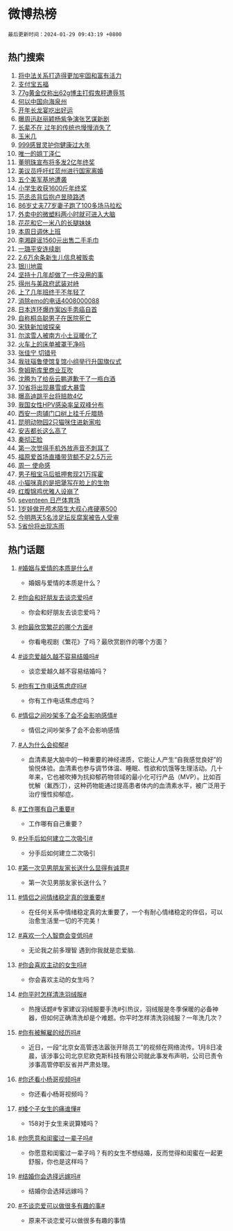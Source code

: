 # 微博热榜

`最后更新时间：2024-01-29 09:43:19 +0800`

## 热门搜索

1. [将中法关系打造得更加牢固和富有活力](https://m.weibo.cn/search?containerid=100103type%3D1%26t%3D10%26q%3D%23%E5%B0%86%E4%B8%AD%E6%B3%95%E5%85%B3%E7%B3%BB%E6%89%93%E9%80%A0%E5%BE%97%E6%9B%B4%E5%8A%A0%E7%89%A2%E5%9B%BA%E5%92%8C%E5%AF%8C%E6%9C%89%E6%B4%BB%E5%8A%9B%23&stream_entry_id=51&isnewpage=1&extparam=seat%3D1%26q%3D%2523%25E5%25B0%2586%25E4%25B8%25AD%25E6%25B3%2595%25E5%2585%25B3%25E7%25B3%25BB%25E6%2589%2593%25E9%2580%25A0%25E5%25BE%2597%25E6%259B%25B4%25E5%258A%25A0%25E7%2589%25A2%25E5%259B%25BA%25E5%2592%258C%25E5%25AF%258C%25E6%259C%2589%25E6%25B4%25BB%25E5%258A%259B%2523%26dgr%3D0%26pos%3D0%26cate%3D10103%26filter_type%3Drealtimehot%26c_type%3D51%26stream_entry_id%3D51%26display_time%3D1706492597%26pre_seqid%3D1706492597524013197187)
1. [支付宝五福](https://m.weibo.cn/search?containerid=100103type%3D1%26t%3D10%26q%3D%E6%94%AF%E4%BB%98%E5%AE%9D%E4%BA%94%E7%A6%8F&stream_entry_id=31&isnewpage=1&extparam=seat%3D1%26cate%3D5001%26pos%3D0%26lcate%3D5001%26filter_type%3Drealtimehot%26q%3D%25E6%2594%25AF%25E4%25BB%2598%25E5%25AE%259D%25E4%25BA%2594%25E7%25A6%258F%26band_rank%3D1%26realpos%3D1%26dgr%3D0%26stream_entry_id%3D31%26c_type%3D31%26flag%3D16%26display_time%3D1706492597%26pre_seqid%3D1706492597524013197187)
1. [77g黄金仅称出62g博主打假鬼秤遭辱骂](https://m.weibo.cn/search?containerid=100103type%3D1%26t%3D10%26q%3D%2377g%E9%BB%84%E9%87%91%E4%BB%85%E7%A7%B0%E5%87%BA62g%E5%8D%9A%E4%B8%BB%E6%89%93%E5%81%87%E9%AC%BC%E7%A7%A4%E9%81%AD%E8%BE%B1%E9%AA%82%23&stream_entry_id=31&isnewpage=1&extparam=seat%3D1%26cate%3D5001%26pos%3D1%26lcate%3D5001%26filter_type%3Drealtimehot%26q%3D%252377g%25E9%25BB%2584%25E9%2587%2591%25E4%25BB%2585%25E7%25A7%25B0%25E5%2587%25BA62g%25E5%258D%259A%25E4%25B8%25BB%25E6%2589%2593%25E5%2581%2587%25E9%25AC%25BC%25E7%25A7%25A4%25E9%2581%25AD%25E8%25BE%25B1%25E9%25AA%2582%2523%26band_rank%3D2%26realpos%3D2%26dgr%3D0%26stream_entry_id%3D31%26c_type%3D31%26flag%3D2%26display_time%3D1706492597%26pre_seqid%3D1706492597524013197187)
1. [何以中国向海泉州](https://m.weibo.cn/search?containerid=100103type%3D1%26t%3D10%26q%3D%23%E4%BD%95%E4%BB%A5%E4%B8%AD%E5%9B%BD%E5%90%91%E6%B5%B7%E6%B3%89%E5%B7%9E%23&stream_entry_id=31&isnewpage=1&extparam=seat%3D1%26cate%3D5001%26pos%3D2%26lcate%3D5001%26filter_type%3Drealtimehot%26q%3D%2523%25E4%25BD%2595%25E4%25BB%25A5%25E4%25B8%25AD%25E5%259B%25BD%25E5%2590%2591%25E6%25B5%25B7%25E6%25B3%2589%25E5%25B7%259E%2523%26band_rank%3D3%26realpos%3D3%26dgr%3D0%26stream_entry_id%3D31%26c_type%3D31%26flag%3D0%26display_time%3D1706492597%26pre_seqid%3D1706492597524013197187)
1. [开年长龙宴吃出好运](https://m.weibo.cn/search?containerid=100103type%3D1%26t%3D10%26q%3D%23%E5%BC%80%E5%B9%B4%E9%95%BF%E9%BE%99%E5%AE%B4%E5%90%83%E5%87%BA%E5%A5%BD%E8%BF%90%23&stream_entry_id=31&isnewpage=1&extparam=seat%3D1%26topic_ad%3D1%26cate%3D5001%26pos%3D3%26lcate%3D5001%26filter_type%3Drealtimehot%26band_rank%3D4%26q%3D%2523%25E5%25BC%2580%25E5%25B9%25B4%25E9%2595%25BF%25E9%25BE%2599%25E5%25AE%25B4%25E5%2590%2583%25E5%2587%25BA%25E5%25A5%25BD%25E8%25BF%2590%2523%26dgr%3D0%26is_ad_pos%3D1%26adid%3D221735%26c_type%3D31%26stream_entry_id%3D31%26display_time%3D1706492597%26pre_seqid%3D1706492597524013197187)
1. [曝周迅赵丽颖杨紫争演张艺谋新剧](https://m.weibo.cn/search?containerid=100103type%3D1%26t%3D10%26q%3D%23%E6%9B%9D%E5%91%A8%E8%BF%85%E8%B5%B5%E4%B8%BD%E9%A2%96%E6%9D%A8%E7%B4%AB%E4%BA%89%E6%BC%94%E5%BC%A0%E8%89%BA%E8%B0%8B%E6%96%B0%E5%89%A7%23&stream_entry_id=31&isnewpage=1&extparam=seat%3D1%26cate%3D5001%26pos%3D4%26lcate%3D5001%26filter_type%3Drealtimehot%26q%3D%2523%25E6%259B%259D%25E5%2591%25A8%25E8%25BF%2585%25E8%25B5%25B5%25E4%25B8%25BD%25E9%25A2%2596%25E6%259D%25A8%25E7%25B4%25AB%25E4%25BA%2589%25E6%25BC%2594%25E5%25BC%25A0%25E8%2589%25BA%25E8%25B0%258B%25E6%2596%25B0%25E5%2589%25A7%2523%26band_rank%3D4%26realpos%3D4%26dgr%3D0%26stream_entry_id%3D31%26c_type%3D31%26flag%3D1%26display_time%3D1706492597%26pre_seqid%3D1706492597524013197187)
1. [长辈不在 过年的传统也慢慢消失了](https://m.weibo.cn/search?containerid=100103type%3D1%26t%3D10%26q%3D%E9%95%BF%E8%BE%88%E4%B8%8D%E5%9C%A8+%E8%BF%87%E5%B9%B4%E7%9A%84%E4%BC%A0%E7%BB%9F%E4%B9%9F%E6%85%A2%E6%85%A2%E6%B6%88%E5%A4%B1%E4%BA%86&stream_entry_id=31&isnewpage=1&extparam=seat%3D1%26cate%3D5001%26pos%3D5%26lcate%3D5001%26filter_type%3Drealtimehot%26q%3D%25E9%2595%25BF%25E8%25BE%2588%25E4%25B8%258D%25E5%259C%25A8%2520%25E8%25BF%2587%25E5%25B9%25B4%25E7%259A%2584%25E4%25BC%25A0%25E7%25BB%259F%25E4%25B9%259F%25E6%2585%25A2%25E6%2585%25A2%25E6%25B6%2588%25E5%25A4%25B1%25E4%25BA%2586%26band_rank%3D5%26realpos%3D5%26dgr%3D0%26stream_entry_id%3D31%26c_type%3D31%26flag%3D2%26display_time%3D1706492597%26pre_seqid%3D1706492597524013197187)
1. [玉米几](https://m.weibo.cn/search?containerid=100103type%3D1%26t%3D10%26q%3D%E7%8E%89%E7%B1%B3%E5%87%A0&stream_entry_id=31&isnewpage=1&extparam=seat%3D1%26cate%3D5001%26pos%3D6%26lcate%3D5001%26filter_type%3Drealtimehot%26q%3D%25E7%258E%2589%25E7%25B1%25B3%25E5%2587%25A0%26band_rank%3D6%26realpos%3D6%26dgr%3D0%26stream_entry_id%3D31%26c_type%3D31%26flag%3D1%26display_time%3D1706492597%26pre_seqid%3D1706492597524013197187)
1. [999感冒灵护你健康过大年](https://m.weibo.cn/search?containerid=100103type%3D1%26t%3D10%26q%3D%23999%E6%84%9F%E5%86%92%E7%81%B5%E6%8A%A4%E4%BD%A0%E5%81%A5%E5%BA%B7%E8%BF%87%E5%A4%A7%E5%B9%B4%23&stream_entry_id=31&isnewpage=1&extparam=seat%3D1%26topic_ad%3D1%26cate%3D5001%26pos%3D7%26lcate%3D5001%26filter_type%3Drealtimehot%26band_rank%3D7%26q%3D%2523999%25E6%2584%259F%25E5%2586%2592%25E7%2581%25B5%25E6%258A%25A4%25E4%25BD%25A0%25E5%2581%25A5%25E5%25BA%25B7%25E8%25BF%2587%25E5%25A4%25A7%25E5%25B9%25B4%2523%26dgr%3D0%26is_ad_pos%3D1%26adid%3D221738%26c_type%3D31%26stream_entry_id%3D31%26display_time%3D1706492597%26pre_seqid%3D1706492597524013197187)
1. [唯一的姐丁泽仁](https://m.weibo.cn/search?containerid=100103type%3D1%26t%3D10%26q%3D%E5%94%AF%E4%B8%80%E7%9A%84%E5%A7%90%E4%B8%81%E6%B3%BD%E4%BB%81&stream_entry_id=31&isnewpage=1&extparam=seat%3D1%26cate%3D5001%26pos%3D8%26lcate%3D5001%26filter_type%3Drealtimehot%26q%3D%25E5%2594%25AF%25E4%25B8%2580%25E7%259A%2584%25E5%25A7%2590%25E4%25B8%2581%25E6%25B3%25BD%25E4%25BB%2581%26band_rank%3D7%26realpos%3D7%26dgr%3D0%26stream_entry_id%3D31%26c_type%3D31%26flag%3D2%26display_time%3D1706492597%26pre_seqid%3D1706492597524013197187)
1. [董明珠宣布将多发2亿年终奖](https://m.weibo.cn/search?containerid=100103type%3D1%26t%3D10%26q%3D%23%E8%91%A3%E6%98%8E%E7%8F%A0%E5%AE%A3%E5%B8%83%E5%B0%86%E5%A4%9A%E5%8F%912%E4%BA%BF%E5%B9%B4%E7%BB%88%E5%A5%96%23&stream_entry_id=31&isnewpage=1&extparam=seat%3D1%26cate%3D5001%26pos%3D9%26lcate%3D5001%26filter_type%3Drealtimehot%26q%3D%2523%25E8%2591%25A3%25E6%2598%258E%25E7%258F%25A0%25E5%25AE%25A3%25E5%25B8%2583%25E5%25B0%2586%25E5%25A4%259A%25E5%258F%25912%25E4%25BA%25BF%25E5%25B9%25B4%25E7%25BB%2588%25E5%25A5%2596%2523%26band_rank%3D8%26realpos%3D8%26dgr%3D0%26stream_entry_id%3D31%26c_type%3D31%26flag%3D0%26display_time%3D1706492597%26pre_seqid%3D1706492597524013197187)
1. [美议员呼吁红蓝州进行国家离婚](https://m.weibo.cn/search?containerid=100103type%3D1%26t%3D10%26q%3D%23%E7%BE%8E%E8%AE%AE%E5%91%98%E5%91%BC%E5%90%81%E7%BA%A2%E8%93%9D%E5%B7%9E%E8%BF%9B%E8%A1%8C%E5%9B%BD%E5%AE%B6%E7%A6%BB%E5%A9%9A%23&stream_entry_id=31&isnewpage=1&extparam=seat%3D1%26cate%3D5001%26pos%3D10%26lcate%3D5001%26filter_type%3Drealtimehot%26q%3D%2523%25E7%25BE%258E%25E8%25AE%25AE%25E5%2591%2598%25E5%2591%25BC%25E5%2590%2581%25E7%25BA%25A2%25E8%2593%259D%25E5%25B7%259E%25E8%25BF%259B%25E8%25A1%258C%25E5%259B%25BD%25E5%25AE%25B6%25E7%25A6%25BB%25E5%25A9%259A%2523%26band_rank%3D9%26realpos%3D9%26dgr%3D0%26stream_entry_id%3D31%26c_type%3D31%26flag%3D1%26display_time%3D1706492597%26pre_seqid%3D1706492597524013197187)
1. [五个美军基地遭袭](https://m.weibo.cn/search?containerid=100103type%3D1%26t%3D10%26q%3D%23%E4%BA%94%E4%B8%AA%E7%BE%8E%E5%86%9B%E5%9F%BA%E5%9C%B0%E9%81%AD%E8%A2%AD%23&stream_entry_id=31&isnewpage=1&extparam=seat%3D1%26cate%3D5001%26pos%3D11%26lcate%3D5001%26filter_type%3Drealtimehot%26q%3D%2523%25E4%25BA%2594%25E4%25B8%25AA%25E7%25BE%258E%25E5%2586%259B%25E5%259F%25BA%25E5%259C%25B0%25E9%2581%25AD%25E8%25A2%25AD%2523%26band_rank%3D10%26realpos%3D10%26dgr%3D0%26stream_entry_id%3D31%26c_type%3D31%26flag%3D0%26display_time%3D1706492597%26pre_seqid%3D1706492597524013197187)
1. [小学生收获1600斤年终奖](https://m.weibo.cn/search?containerid=100103type%3D1%26t%3D10%26q%3D%23%E5%B0%8F%E5%AD%A6%E7%94%9F%E6%94%B6%E8%8E%B71600%E6%96%A4%E5%B9%B4%E7%BB%88%E5%A5%96%23&stream_entry_id=31&isnewpage=1&extparam=seat%3D1%26cate%3D5001%26pos%3D12%26lcate%3D5001%26filter_type%3Drealtimehot%26q%3D%2523%25E5%25B0%258F%25E5%25AD%25A6%25E7%2594%259F%25E6%2594%25B6%25E8%258E%25B71600%25E6%2596%25A4%25E5%25B9%25B4%25E7%25BB%2588%25E5%25A5%2596%2523%26band_rank%3D11%26realpos%3D11%26dgr%3D0%26stream_entry_id%3D31%26c_type%3D31%26flag%3D32768%26display_time%3D1706492597%26pre_seqid%3D1706492597524013197187)
1. [范丞丞背后抱卢昱晓路透](https://m.weibo.cn/search?containerid=100103type%3D1%26t%3D10%26q%3D%E8%8C%83%E4%B8%9E%E4%B8%9E%E8%83%8C%E5%90%8E%E6%8A%B1%E5%8D%A2%E6%98%B1%E6%99%93%E8%B7%AF%E9%80%8F&stream_entry_id=31&isnewpage=1&extparam=seat%3D1%26cate%3D5001%26pos%3D13%26lcate%3D5001%26filter_type%3Drealtimehot%26q%3D%25E8%258C%2583%25E4%25B8%259E%25E4%25B8%259E%25E8%2583%258C%25E5%2590%258E%25E6%258A%25B1%25E5%258D%25A2%25E6%2598%25B1%25E6%2599%2593%25E8%25B7%25AF%25E9%2580%258F%26band_rank%3D12%26realpos%3D12%26dgr%3D0%26stream_entry_id%3D31%26c_type%3D31%26flag%3D1%26display_time%3D1706492597%26pre_seqid%3D1706492597524013197187)
1. [86岁丈夫77岁妻子跑了100多场马拉松](https://m.weibo.cn/search?containerid=100103type%3D1%26t%3D10%26q%3D%2386%E5%B2%81%E4%B8%88%E5%A4%AB77%E5%B2%81%E5%A6%BB%E5%AD%90%E8%B7%91%E4%BA%86100%E5%A4%9A%E5%9C%BA%E9%A9%AC%E6%8B%89%E6%9D%BE%23&stream_entry_id=31&isnewpage=1&extparam=seat%3D1%26cate%3D5001%26pos%3D14%26lcate%3D5001%26filter_type%3Drealtimehot%26q%3D%252386%25E5%25B2%2581%25E4%25B8%2588%25E5%25A4%25AB77%25E5%25B2%2581%25E5%25A6%25BB%25E5%25AD%2590%25E8%25B7%2591%25E4%25BA%2586100%25E5%25A4%259A%25E5%259C%25BA%25E9%25A9%25AC%25E6%258B%2589%25E6%259D%25BE%2523%26band_rank%3D13%26realpos%3D13%26dgr%3D0%26stream_entry_id%3D31%26c_type%3D31%26flag%3D32768%26display_time%3D1706492597%26pre_seqid%3D1706492597524013197187)
1. [外卖中的微塑料两小时就可进入大脑](https://m.weibo.cn/search?containerid=100103type%3D1%26t%3D10%26q%3D%23%E5%A4%96%E5%8D%96%E4%B8%AD%E7%9A%84%E5%BE%AE%E5%A1%91%E6%96%99%E4%B8%A4%E5%B0%8F%E6%97%B6%E5%B0%B1%E5%8F%AF%E8%BF%9B%E5%85%A5%E5%A4%A7%E8%84%91%23&stream_entry_id=31&isnewpage=1&extparam=seat%3D1%26cate%3D5001%26pos%3D15%26lcate%3D5001%26filter_type%3Drealtimehot%26q%3D%2523%25E5%25A4%2596%25E5%258D%2596%25E4%25B8%25AD%25E7%259A%2584%25E5%25BE%25AE%25E5%25A1%2591%25E6%2596%2599%25E4%25B8%25A4%25E5%25B0%258F%25E6%2597%25B6%25E5%25B0%25B1%25E5%258F%25AF%25E8%25BF%259B%25E5%2585%25A5%25E5%25A4%25A7%25E8%2584%2591%2523%26band_rank%3D14%26realpos%3D14%26dgr%3D0%26stream_entry_id%3D31%26c_type%3D31%26flag%3D1%26display_time%3D1706492597%26pre_seqid%3D1706492597524013197187)
1. [花花和它一米八的长腿妹妹](https://m.weibo.cn/search?containerid=100103type%3D1%26t%3D10%26q%3D%23%E8%8A%B1%E8%8A%B1%E5%92%8C%E5%AE%83%E4%B8%80%E7%B1%B3%E5%85%AB%E7%9A%84%E9%95%BF%E8%85%BF%E5%A6%B9%E5%A6%B9%23&stream_entry_id=31&isnewpage=1&extparam=seat%3D1%26cate%3D5001%26pos%3D16%26lcate%3D5001%26filter_type%3Drealtimehot%26q%3D%2523%25E8%258A%25B1%25E8%258A%25B1%25E5%2592%258C%25E5%25AE%2583%25E4%25B8%2580%25E7%25B1%25B3%25E5%2585%25AB%25E7%259A%2584%25E9%2595%25BF%25E8%2585%25BF%25E5%25A6%25B9%25E5%25A6%25B9%2523%26band_rank%3D15%26realpos%3D15%26dgr%3D0%26stream_entry_id%3D31%26c_type%3D31%26flag%3D0%26display_time%3D1706492597%26pre_seqid%3D1706492597524013197187)
1. [本周日调休上班](https://m.weibo.cn/search?containerid=100103type%3D1%26t%3D10%26q%3D%23%E6%9C%AC%E5%91%A8%E6%97%A5%E8%B0%83%E4%BC%91%E4%B8%8A%E7%8F%AD%23&stream_entry_id=31&isnewpage=1&extparam=seat%3D1%26cate%3D5001%26pos%3D17%26lcate%3D5001%26filter_type%3Drealtimehot%26q%3D%2523%25E6%259C%25AC%25E5%2591%25A8%25E6%2597%25A5%25E8%25B0%2583%25E4%25BC%2591%25E4%25B8%258A%25E7%258F%25AD%2523%26band_rank%3D16%26realpos%3D16%26dgr%3D0%26stream_entry_id%3D31%26c_type%3D31%26flag%3D1%26display_time%3D1706492597%26pre_seqid%3D1706492597524013197187)
1. [李湘辟谣1560元出售二手毛巾](https://m.weibo.cn/search?containerid=100103type%3D1%26t%3D10%26q%3D%23%E6%9D%8E%E6%B9%98%E8%BE%9F%E8%B0%A31560%E5%85%83%E5%87%BA%E5%94%AE%E4%BA%8C%E6%89%8B%E6%AF%9B%E5%B7%BE%23&stream_entry_id=31&isnewpage=1&extparam=seat%3D1%26cate%3D5001%26pos%3D18%26lcate%3D5001%26filter_type%3Drealtimehot%26q%3D%2523%25E6%259D%258E%25E6%25B9%2598%25E8%25BE%259F%25E8%25B0%25A31560%25E5%2585%2583%25E5%2587%25BA%25E5%2594%25AE%25E4%25BA%258C%25E6%2589%258B%25E6%25AF%259B%25E5%25B7%25BE%2523%26band_rank%3D17%26realpos%3D17%26dgr%3D0%26stream_entry_id%3D31%26c_type%3D31%26flag%3D2%26display_time%3D1706492597%26pre_seqid%3D1706492597524013197187)
1. [一璐平安连续剧](https://m.weibo.cn/search?containerid=100103type%3D1%26t%3D10%26q%3D%E4%B8%80%E7%92%90%E5%B9%B3%E5%AE%89%E8%BF%9E%E7%BB%AD%E5%89%A7&stream_entry_id=31&isnewpage=1&extparam=seat%3D1%26cate%3D5001%26pos%3D19%26lcate%3D5001%26filter_type%3Drealtimehot%26q%3D%25E4%25B8%2580%25E7%2592%2590%25E5%25B9%25B3%25E5%25AE%2589%25E8%25BF%259E%25E7%25BB%25AD%25E5%2589%25A7%26band_rank%3D18%26realpos%3D18%26dgr%3D0%26stream_entry_id%3D31%26c_type%3D31%26flag%3D1%26display_time%3D1706492597%26pre_seqid%3D1706492597524013197187)
1. [2.6万余条新生儿信息被贩卖](https://m.weibo.cn/search?containerid=100103type%3D1%26t%3D10%26q%3D%232.6%E4%B8%87%E4%BD%99%E6%9D%A1%E6%96%B0%E7%94%9F%E5%84%BF%E4%BF%A1%E6%81%AF%E8%A2%AB%E8%B4%A9%E5%8D%96%23&stream_entry_id=31&isnewpage=1&extparam=seat%3D1%26cate%3D5001%26pos%3D20%26lcate%3D5001%26filter_type%3Drealtimehot%26q%3D%25232.6%25E4%25B8%2587%25E4%25BD%2599%25E6%259D%25A1%25E6%2596%25B0%25E7%2594%259F%25E5%2584%25BF%25E4%25BF%25A1%25E6%2581%25AF%25E8%25A2%25AB%25E8%25B4%25A9%25E5%258D%2596%2523%26band_rank%3D19%26realpos%3D19%26dgr%3D0%26stream_entry_id%3D31%26c_type%3D31%26flag%3D1%26display_time%3D1706492597%26pre_seqid%3D1706492597524013197187)
1. [银川地震](https://m.weibo.cn/search?containerid=100103type%3D1%26t%3D10%26q%3D%E9%93%B6%E5%B7%9D%E5%9C%B0%E9%9C%87&stream_entry_id=31&isnewpage=1&extparam=seat%3D1%26cate%3D5001%26pos%3D21%26lcate%3D5001%26filter_type%3Drealtimehot%26q%3D%25E9%2593%25B6%25E5%25B7%259D%25E5%259C%25B0%25E9%259C%2587%26band_rank%3D20%26realpos%3D20%26dgr%3D0%26stream_entry_id%3D31%26c_type%3D31%26flag%3D0%26display_time%3D1706492597%26pre_seqid%3D1706492597524013197187)
1. [坚持十几年却做了一件没用的事](https://m.weibo.cn/search?containerid=100103type%3D1%26t%3D10%26q%3D%E5%9D%9A%E6%8C%81%E5%8D%81%E5%87%A0%E5%B9%B4%E5%8D%B4%E5%81%9A%E4%BA%86%E4%B8%80%E4%BB%B6%E6%B2%A1%E7%94%A8%E7%9A%84%E4%BA%8B&stream_entry_id=31&isnewpage=1&extparam=seat%3D1%26cate%3D5001%26pos%3D22%26lcate%3D5001%26filter_type%3Drealtimehot%26q%3D%25E5%259D%259A%25E6%258C%2581%25E5%258D%2581%25E5%2587%25A0%25E5%25B9%25B4%25E5%258D%25B4%25E5%2581%259A%25E4%25BA%2586%25E4%25B8%2580%25E4%25BB%25B6%25E6%25B2%25A1%25E7%2594%25A8%25E7%259A%2584%25E4%25BA%258B%26band_rank%3D21%26realpos%3D21%26dgr%3D0%26stream_entry_id%3D31%26c_type%3D31%26flag%3D1%26display_time%3D1706492597%26pre_seqid%3D1706492597524013197187)
1. [得州与美政府武装对峙](https://m.weibo.cn/search?containerid=100103type%3D1%26t%3D10%26q%3D%23%E5%BE%97%E5%B7%9E%E4%B8%8E%E7%BE%8E%E6%94%BF%E5%BA%9C%E6%AD%A6%E8%A3%85%E5%AF%B9%E5%B3%99%23&stream_entry_id=31&isnewpage=1&extparam=seat%3D1%26cate%3D5001%26pos%3D23%26lcate%3D5001%26filter_type%3Drealtimehot%26q%3D%2523%25E5%25BE%2597%25E5%25B7%259E%25E4%25B8%258E%25E7%25BE%258E%25E6%2594%25BF%25E5%25BA%259C%25E6%25AD%25A6%25E8%25A3%2585%25E5%25AF%25B9%25E5%25B3%2599%2523%26band_rank%3D22%26realpos%3D22%26dgr%3D0%26stream_entry_id%3D31%26c_type%3D31%26flag%3D1%26display_time%3D1706492597%26pre_seqid%3D1706492597524013197187)
1. [上了几年班终于不年轻了](https://m.weibo.cn/search?containerid=100103type%3D1%26t%3D10%26q%3D%E4%B8%8A%E4%BA%86%E5%87%A0%E5%B9%B4%E7%8F%AD%E7%BB%88%E4%BA%8E%E4%B8%8D%E5%B9%B4%E8%BD%BB%E4%BA%86&stream_entry_id=31&isnewpage=1&extparam=seat%3D1%26cate%3D5001%26pos%3D24%26lcate%3D5001%26filter_type%3Drealtimehot%26q%3D%25E4%25B8%258A%25E4%25BA%2586%25E5%2587%25A0%25E5%25B9%25B4%25E7%258F%25AD%25E7%25BB%2588%25E4%25BA%258E%25E4%25B8%258D%25E5%25B9%25B4%25E8%25BD%25BB%25E4%25BA%2586%26band_rank%3D23%26realpos%3D23%26dgr%3D0%26stream_entry_id%3D31%26c_type%3D31%26flag%3D1%26display_time%3D1706492597%26pre_seqid%3D1706492597524013197187)
1. [消除emo的电话4008000088](https://m.weibo.cn/search?containerid=100103type%3D1%26t%3D10%26q%3D%23%E6%B6%88%E9%99%A4emo%E7%9A%84%E7%94%B5%E8%AF%9D4008000088%23&stream_entry_id=31&isnewpage=1&extparam=seat%3D1%26cate%3D5001%26pos%3D25%26lcate%3D5001%26filter_type%3Drealtimehot%26q%3D%2523%25E6%25B6%2588%25E9%2599%25A4emo%25E7%259A%2584%25E7%2594%25B5%25E8%25AF%259D4008000088%2523%26band_rank%3D24%26realpos%3D24%26dgr%3D0%26stream_entry_id%3D31%26c_type%3D31%26flag%3D32768%26display_time%3D1706492597%26pre_seqid%3D1706492597524013197187)
1. [日本连环爆炸案凶手患癌自首](https://m.weibo.cn/search?containerid=100103type%3D1%26t%3D10%26q%3D%23%E6%97%A5%E6%9C%AC%E8%BF%9E%E7%8E%AF%E7%88%86%E7%82%B8%E6%A1%88%E5%87%B6%E6%89%8B%E6%82%A3%E7%99%8C%E8%87%AA%E9%A6%96%23&stream_entry_id=31&isnewpage=1&extparam=seat%3D1%26cate%3D5001%26pos%3D26%26lcate%3D5001%26filter_type%3Drealtimehot%26q%3D%2523%25E6%2597%25A5%25E6%259C%25AC%25E8%25BF%259E%25E7%258E%25AF%25E7%2588%2586%25E7%2582%25B8%25E6%25A1%2588%25E5%2587%25B6%25E6%2589%258B%25E6%2582%25A3%25E7%2599%258C%25E8%2587%25AA%25E9%25A6%2596%2523%26band_rank%3D25%26realpos%3D25%26dgr%3D0%26stream_entry_id%3D31%26c_type%3D31%26flag%3D0%26display_time%3D1706492597%26pre_seqid%3D1706492597524013197187)
1. [自称桐岛聪男子在医院死亡](https://m.weibo.cn/search?containerid=100103type%3D1%26t%3D10%26q%3D%23%E8%87%AA%E7%A7%B0%E6%A1%90%E5%B2%9B%E8%81%AA%E7%94%B7%E5%AD%90%E5%9C%A8%E5%8C%BB%E9%99%A2%E6%AD%BB%E4%BA%A1%23&stream_entry_id=31&isnewpage=1&extparam=seat%3D1%26cate%3D5001%26pos%3D27%26lcate%3D5001%26filter_type%3Drealtimehot%26q%3D%2523%25E8%2587%25AA%25E7%25A7%25B0%25E6%25A1%2590%25E5%25B2%259B%25E8%2581%25AA%25E7%2594%25B7%25E5%25AD%2590%25E5%259C%25A8%25E5%258C%25BB%25E9%2599%25A2%25E6%25AD%25BB%25E4%25BA%25A1%2523%26band_rank%3D26%26realpos%3D26%26dgr%3D0%26stream_entry_id%3D31%26c_type%3D31%26flag%3D1%26display_time%3D1706492597%26pre_seqid%3D1706492597524013197187)
1. [宋轶新加坡探亲](https://m.weibo.cn/search?containerid=100103type%3D1%26t%3D10%26q%3D%23%E5%AE%8B%E8%BD%B6%E6%96%B0%E5%8A%A0%E5%9D%A1%E6%8E%A2%E4%BA%B2%23&stream_entry_id=31&isnewpage=1&extparam=seat%3D1%26cate%3D5001%26pos%3D28%26lcate%3D5001%26filter_type%3Drealtimehot%26q%3D%2523%25E5%25AE%258B%25E8%25BD%25B6%25E6%2596%25B0%25E5%258A%25A0%25E5%259D%25A1%25E6%258E%25A2%25E4%25BA%25B2%2523%26band_rank%3D27%26realpos%3D27%26dgr%3D0%26stream_entry_id%3D31%26c_type%3D31%26flag%3D0%26display_time%3D1706492597%26pre_seqid%3D1706492597524013197187)
1. [尔滨雪人被南方小土豆暖化了](https://m.weibo.cn/search?containerid=100103type%3D1%26t%3D10%26q%3D%23%E5%B0%94%E6%BB%A8%E9%9B%AA%E4%BA%BA%E8%A2%AB%E5%8D%97%E6%96%B9%E5%B0%8F%E5%9C%9F%E8%B1%86%E6%9A%96%E5%8C%96%E4%BA%86%23&stream_entry_id=31&isnewpage=1&extparam=seat%3D1%26cate%3D5001%26pos%3D29%26lcate%3D5001%26filter_type%3Drealtimehot%26q%3D%2523%25E5%25B0%2594%25E6%25BB%25A8%25E9%259B%25AA%25E4%25BA%25BA%25E8%25A2%25AB%25E5%258D%2597%25E6%2596%25B9%25E5%25B0%258F%25E5%259C%259F%25E8%25B1%2586%25E6%259A%2596%25E5%258C%2596%25E4%25BA%2586%2523%26band_rank%3D28%26realpos%3D28%26dgr%3D0%26stream_entry_id%3D31%26c_type%3D31%26flag%3D1%26display_time%3D1706492597%26pre_seqid%3D1706492597524013197187)
1. [火车上的床单被罩干净吗](https://m.weibo.cn/search?containerid=100103type%3D1%26t%3D10%26q%3D%23%E7%81%AB%E8%BD%A6%E4%B8%8A%E7%9A%84%E5%BA%8A%E5%8D%95%E8%A2%AB%E7%BD%A9%E5%B9%B2%E5%87%80%E5%90%97%23&stream_entry_id=31&isnewpage=1&extparam=seat%3D1%26cate%3D5001%26pos%3D30%26lcate%3D5001%26filter_type%3Drealtimehot%26q%3D%2523%25E7%2581%25AB%25E8%25BD%25A6%25E4%25B8%258A%25E7%259A%2584%25E5%25BA%258A%25E5%258D%2595%25E8%25A2%25AB%25E7%25BD%25A9%25E5%25B9%25B2%25E5%2587%2580%25E5%2590%2597%2523%26band_rank%3D29%26realpos%3D29%26dgr%3D0%26stream_entry_id%3D31%26c_type%3D31%26flag%3D0%26display_time%3D1706492597%26pre_seqid%3D1706492597524013197187)
1. [张佳宁 切错号](https://m.weibo.cn/search?containerid=100103type%3D1%26t%3D10%26q%3D%E5%BC%A0%E4%BD%B3%E5%AE%81+%E5%88%87%E9%94%99%E5%8F%B7&stream_entry_id=31&isnewpage=1&extparam=seat%3D1%26cate%3D5001%26pos%3D31%26lcate%3D5001%26filter_type%3Drealtimehot%26q%3D%25E5%25BC%25A0%25E4%25BD%25B3%25E5%25AE%2581%2520%25E5%2588%2587%25E9%2594%2599%25E5%258F%25B7%26band_rank%3D30%26realpos%3D30%26dgr%3D0%26stream_entry_id%3D31%26c_type%3D31%26flag%3D0%26display_time%3D1706492597%26pre_seqid%3D1706492597524013197187)
1. [我驻瑙鲁使馆复馆小组举行升国旗仪式](https://m.weibo.cn/search?containerid=100103type%3D1%26t%3D10%26q%3D%23%E6%88%91%E9%A9%BB%E7%91%99%E9%B2%81%E4%BD%BF%E9%A6%86%E5%A4%8D%E9%A6%86%E5%B0%8F%E7%BB%84%E4%B8%BE%E8%A1%8C%E5%8D%87%E5%9B%BD%E6%97%97%E4%BB%AA%E5%BC%8F%23&stream_entry_id=31&isnewpage=1&extparam=seat%3D1%26cate%3D5001%26pos%3D32%26lcate%3D5001%26filter_type%3Drealtimehot%26q%3D%2523%25E6%2588%2591%25E9%25A9%25BB%25E7%2591%2599%25E9%25B2%2581%25E4%25BD%25BF%25E9%25A6%2586%25E5%25A4%258D%25E9%25A6%2586%25E5%25B0%258F%25E7%25BB%2584%25E4%25B8%25BE%25E8%25A1%258C%25E5%258D%2587%25E5%259B%25BD%25E6%2597%2597%25E4%25BB%25AA%25E5%25BC%258F%2523%26band_rank%3D31%26realpos%3D31%26dgr%3D0%26stream_entry_id%3D31%26c_type%3D31%26flag%3D0%26display_time%3D1706492597%26pre_seqid%3D1706492597524013197187)
1. [詹姆斯库里商业互吹](https://m.weibo.cn/search?containerid=100103type%3D1%26t%3D10%26q%3D%23%E8%A9%B9%E5%A7%86%E6%96%AF%E5%BA%93%E9%87%8C%E5%95%86%E4%B8%9A%E4%BA%92%E5%90%B9%23&stream_entry_id=31&isnewpage=1&extparam=seat%3D1%26cate%3D5001%26pos%3D33%26lcate%3D5001%26filter_type%3Drealtimehot%26q%3D%2523%25E8%25A9%25B9%25E5%25A7%2586%25E6%2596%25AF%25E5%25BA%2593%25E9%2587%258C%25E5%2595%2586%25E4%25B8%259A%25E4%25BA%2592%25E5%2590%25B9%2523%26band_rank%3D32%26realpos%3D32%26dgr%3D0%26stream_entry_id%3D31%26c_type%3D31%26flag%3D1%26display_time%3D1706492597%26pre_seqid%3D1706492597524013197187)
1. [沈腾为了给岳云鹏道歉干了一瓶白酒](https://m.weibo.cn/search?containerid=100103type%3D1%26t%3D10%26q%3D%23%E6%B2%88%E8%85%BE%E4%B8%BA%E4%BA%86%E7%BB%99%E5%B2%B3%E4%BA%91%E9%B9%8F%E9%81%93%E6%AD%89%E5%B9%B2%E4%BA%86%E4%B8%80%E7%93%B6%E7%99%BD%E9%85%92%23&stream_entry_id=31&isnewpage=1&extparam=seat%3D1%26cate%3D5001%26pos%3D34%26lcate%3D5001%26filter_type%3Drealtimehot%26q%3D%2523%25E6%25B2%2588%25E8%2585%25BE%25E4%25B8%25BA%25E4%25BA%2586%25E7%25BB%2599%25E5%25B2%25B3%25E4%25BA%2591%25E9%25B9%258F%25E9%2581%2593%25E6%25AD%2589%25E5%25B9%25B2%25E4%25BA%2586%25E4%25B8%2580%25E7%2593%25B6%25E7%2599%25BD%25E9%2585%2592%2523%26band_rank%3D33%26realpos%3D33%26dgr%3D0%26stream_entry_id%3D31%26c_type%3D31%26flag%3D0%26display_time%3D1706492597%26pre_seqid%3D1706492597524013197187)
1. [10省将出现暴雪或大暴雪](https://m.weibo.cn/search?containerid=100103type%3D1%26t%3D10%26q%3D%2310%E7%9C%81%E5%B0%86%E5%87%BA%E7%8E%B0%E6%9A%B4%E9%9B%AA%E6%88%96%E5%A4%A7%E6%9A%B4%E9%9B%AA%23&stream_entry_id=31&isnewpage=1&extparam=seat%3D1%26cate%3D5001%26pos%3D35%26lcate%3D5001%26filter_type%3Drealtimehot%26q%3D%252310%25E7%259C%2581%25E5%25B0%2586%25E5%2587%25BA%25E7%258E%25B0%25E6%259A%25B4%25E9%259B%25AA%25E6%2588%2596%25E5%25A4%25A7%25E6%259A%25B4%25E9%259B%25AA%2523%26band_rank%3D34%26realpos%3D34%26dgr%3D0%26stream_entry_id%3D31%26c_type%3D31%26flag%3D0%26display_time%3D1706492597%26pre_seqid%3D1706492597524013197187)
1. [曝高迪跳平台将赔款4亿](https://m.weibo.cn/search?containerid=100103type%3D1%26t%3D10%26q%3D%23%E6%9B%9D%E9%AB%98%E8%BF%AA%E8%B7%B3%E5%B9%B3%E5%8F%B0%E5%B0%86%E8%B5%94%E6%AC%BE4%E4%BA%BF%23&stream_entry_id=31&isnewpage=1&extparam=seat%3D1%26cate%3D5001%26pos%3D36%26lcate%3D5001%26filter_type%3Drealtimehot%26q%3D%2523%25E6%259B%259D%25E9%25AB%2598%25E8%25BF%25AA%25E8%25B7%25B3%25E5%25B9%25B3%25E5%258F%25B0%25E5%25B0%2586%25E8%25B5%2594%25E6%25AC%25BE4%25E4%25BA%25BF%2523%26band_rank%3D35%26realpos%3D35%26dgr%3D0%26stream_entry_id%3D31%26c_type%3D31%26flag%3D0%26display_time%3D1706492597%26pre_seqid%3D1706492597524013197187)
1. [我国女性HPV感染率呈双峰分布](https://m.weibo.cn/search?containerid=100103type%3D1%26t%3D10%26q%3D%23%E6%88%91%E5%9B%BD%E5%A5%B3%E6%80%A7HPV%E6%84%9F%E6%9F%93%E7%8E%87%E5%91%88%E5%8F%8C%E5%B3%B0%E5%88%86%E5%B8%83%23&stream_entry_id=31&isnewpage=1&extparam=seat%3D1%26cate%3D5001%26pos%3D37%26lcate%3D5001%26filter_type%3Drealtimehot%26q%3D%2523%25E6%2588%2591%25E5%259B%25BD%25E5%25A5%25B3%25E6%2580%25A7HPV%25E6%2584%259F%25E6%259F%2593%25E7%258E%2587%25E5%2591%2588%25E5%258F%258C%25E5%25B3%25B0%25E5%2588%2586%25E5%25B8%2583%2523%26band_rank%3D36%26realpos%3D36%26dgr%3D0%26stream_entry_id%3D31%26c_type%3D31%26flag%3D1%26display_time%3D1706492597%26pre_seqid%3D1706492597524013197187)
1. [西安一肉铺门口树上挂千斤腊肠](https://m.weibo.cn/search?containerid=100103type%3D1%26t%3D10%26q%3D%23%E8%A5%BF%E5%AE%89%E4%B8%80%E8%82%89%E9%93%BA%E9%97%A8%E5%8F%A3%E6%A0%91%E4%B8%8A%E6%8C%82%E5%8D%83%E6%96%A4%E8%85%8A%E8%82%A0%23&stream_entry_id=31&isnewpage=1&extparam=seat%3D1%26cate%3D5001%26pos%3D38%26lcate%3D5001%26filter_type%3Drealtimehot%26q%3D%2523%25E8%25A5%25BF%25E5%25AE%2589%25E4%25B8%2580%25E8%2582%2589%25E9%2593%25BA%25E9%2597%25A8%25E5%258F%25A3%25E6%25A0%2591%25E4%25B8%258A%25E6%258C%2582%25E5%258D%2583%25E6%2596%25A4%25E8%2585%258A%25E8%2582%25A0%2523%26band_rank%3D37%26realpos%3D37%26dgr%3D0%26stream_entry_id%3D31%26c_type%3D31%26flag%3D32768%26display_time%3D1706492597%26pre_seqid%3D1706492597524013197187)
1. [昆明动物园2只猫咪住进新家啦](https://m.weibo.cn/search?containerid=100103type%3D1%26t%3D10%26q%3D%23%E6%98%86%E6%98%8E%E5%8A%A8%E7%89%A9%E5%9B%AD2%E5%8F%AA%E7%8C%AB%E5%92%AA%E4%BD%8F%E8%BF%9B%E6%96%B0%E5%AE%B6%E5%95%A6%23&stream_entry_id=31&isnewpage=1&extparam=seat%3D1%26cate%3D5001%26pos%3D39%26lcate%3D5001%26filter_type%3Drealtimehot%26q%3D%2523%25E6%2598%2586%25E6%2598%258E%25E5%258A%25A8%25E7%2589%25A9%25E5%259B%25AD2%25E5%258F%25AA%25E7%258C%25AB%25E5%2592%25AA%25E4%25BD%258F%25E8%25BF%259B%25E6%2596%25B0%25E5%25AE%25B6%25E5%2595%25A6%2523%26band_rank%3D38%26realpos%3D38%26dgr%3D0%26stream_entry_id%3D31%26c_type%3D31%26flag%3D0%26display_time%3D1706492597%26pre_seqid%3D1706492597524013197187)
1. [安吉都长这么高了](https://m.weibo.cn/search?containerid=100103type%3D1%26t%3D10%26q%3D%23%E5%AE%89%E5%90%89%E9%83%BD%E9%95%BF%E8%BF%99%E4%B9%88%E9%AB%98%E4%BA%86%23&stream_entry_id=31&isnewpage=1&extparam=seat%3D1%26cate%3D5001%26pos%3D40%26lcate%3D5001%26filter_type%3Drealtimehot%26q%3D%2523%25E5%25AE%2589%25E5%2590%2589%25E9%2583%25BD%25E9%2595%25BF%25E8%25BF%2599%25E4%25B9%2588%25E9%25AB%2598%25E4%25BA%2586%2523%26band_rank%3D39%26realpos%3D39%26dgr%3D0%26stream_entry_id%3D31%26c_type%3D31%26flag%3D0%26display_time%3D1706492597%26pre_seqid%3D1706492597524013197187)
1. [秦彻正脸](https://m.weibo.cn/search?containerid=100103type%3D1%26t%3D10%26q%3D%E7%A7%A6%E5%BD%BB%E6%AD%A3%E8%84%B8&stream_entry_id=31&isnewpage=1&extparam=seat%3D1%26cate%3D5001%26pos%3D41%26lcate%3D5001%26filter_type%3Drealtimehot%26q%3D%25E7%25A7%25A6%25E5%25BD%25BB%25E6%25AD%25A3%25E8%2584%25B8%26band_rank%3D40%26realpos%3D40%26dgr%3D0%26stream_entry_id%3D31%26c_type%3D31%26flag%3D1%26display_time%3D1706492597%26pre_seqid%3D1706492597524013197187)
1. [第一次觉得手机外放声音不刺耳了](https://m.weibo.cn/search?containerid=100103type%3D1%26t%3D10%26q%3D%23%E7%AC%AC%E4%B8%80%E6%AC%A1%E8%A7%89%E5%BE%97%E6%89%8B%E6%9C%BA%E5%A4%96%E6%94%BE%E5%A3%B0%E9%9F%B3%E4%B8%8D%E5%88%BA%E8%80%B3%E4%BA%86%23&stream_entry_id=31&isnewpage=1&extparam=seat%3D1%26cate%3D5001%26pos%3D42%26lcate%3D5001%26filter_type%3Drealtimehot%26q%3D%2523%25E7%25AC%25AC%25E4%25B8%2580%25E6%25AC%25A1%25E8%25A7%2589%25E5%25BE%2597%25E6%2589%258B%25E6%259C%25BA%25E5%25A4%2596%25E6%2594%25BE%25E5%25A3%25B0%25E9%259F%25B3%25E4%25B8%258D%25E5%2588%25BA%25E8%2580%25B3%25E4%25BA%2586%2523%26band_rank%3D41%26realpos%3D41%26dgr%3D0%26stream_entry_id%3D31%26c_type%3D31%26flag%3D0%26display_time%3D1706492597%26pre_seqid%3D1706492597524013197187)
1. [福原爱首场直播带货额不足2.5万元](https://m.weibo.cn/search?containerid=100103type%3D1%26t%3D10%26q%3D%23%E7%A6%8F%E5%8E%9F%E7%88%B1%E9%A6%96%E5%9C%BA%E7%9B%B4%E6%92%AD%E5%B8%A6%E8%B4%A7%E9%A2%9D%E4%B8%8D%E8%B6%B32.5%E4%B8%87%E5%85%83%23&stream_entry_id=31&isnewpage=1&extparam=seat%3D1%26cate%3D5001%26pos%3D43%26lcate%3D5001%26filter_type%3Drealtimehot%26q%3D%2523%25E7%25A6%258F%25E5%258E%259F%25E7%2588%25B1%25E9%25A6%2596%25E5%259C%25BA%25E7%259B%25B4%25E6%2592%25AD%25E5%25B8%25A6%25E8%25B4%25A7%25E9%25A2%259D%25E4%25B8%258D%25E8%25B6%25B32.5%25E4%25B8%2587%25E5%2585%2583%2523%26band_rank%3D42%26realpos%3D42%26dgr%3D0%26stream_entry_id%3D31%26c_type%3D31%26flag%3D0%26display_time%3D1706492597%26pre_seqid%3D1706492597524013197187)
1. [周一 使命感](https://m.weibo.cn/search?containerid=100103type%3D1%26t%3D10%26q%3D%E5%91%A8%E4%B8%80+%E4%BD%BF%E5%91%BD%E6%84%9F&stream_entry_id=31&isnewpage=1&extparam=seat%3D1%26cate%3D5001%26pos%3D44%26lcate%3D5001%26filter_type%3Drealtimehot%26q%3D%25E5%2591%25A8%25E4%25B8%2580%2520%25E4%25BD%25BF%25E5%2591%25BD%25E6%2584%259F%26band_rank%3D43%26realpos%3D43%26dgr%3D0%26stream_entry_id%3D31%26c_type%3D31%26flag%3D1%26display_time%3D1706492597%26pre_seqid%3D1706492597524013197187)
1. [男子租宝马后抵押套现21万挥霍](https://m.weibo.cn/search?containerid=100103type%3D1%26t%3D10%26q%3D%23%E7%94%B7%E5%AD%90%E7%A7%9F%E5%AE%9D%E9%A9%AC%E5%90%8E%E6%8A%B5%E6%8A%BC%E5%A5%97%E7%8E%B021%E4%B8%87%E6%8C%A5%E9%9C%8D%23&stream_entry_id=31&isnewpage=1&extparam=seat%3D1%26cate%3D5001%26pos%3D45%26lcate%3D5001%26filter_type%3Drealtimehot%26q%3D%2523%25E7%2594%25B7%25E5%25AD%2590%25E7%25A7%259F%25E5%25AE%259D%25E9%25A9%25AC%25E5%2590%258E%25E6%258A%25B5%25E6%258A%25BC%25E5%25A5%2597%25E7%258E%25B021%25E4%25B8%2587%25E6%258C%25A5%25E9%259C%258D%2523%26band_rank%3D44%26realpos%3D44%26dgr%3D0%26stream_entry_id%3D31%26c_type%3D31%26flag%3D0%26display_time%3D1706492597%26pre_seqid%3D1706492597524013197187)
1. [小猫咪真的是把犟写在脸上的生物](https://m.weibo.cn/search?containerid=100103type%3D1%26t%3D10%26q%3D%E5%B0%8F%E7%8C%AB%E5%92%AA%E7%9C%9F%E7%9A%84%E6%98%AF%E6%8A%8A%E7%8A%9F%E5%86%99%E5%9C%A8%E8%84%B8%E4%B8%8A%E7%9A%84%E7%94%9F%E7%89%A9&stream_entry_id=31&isnewpage=1&extparam=seat%3D1%26cate%3D5001%26pos%3D46%26lcate%3D5001%26filter_type%3Drealtimehot%26q%3D%25E5%25B0%258F%25E7%258C%25AB%25E5%2592%25AA%25E7%259C%259F%25E7%259A%2584%25E6%2598%25AF%25E6%258A%258A%25E7%258A%259F%25E5%2586%2599%25E5%259C%25A8%25E8%2584%25B8%25E4%25B8%258A%25E7%259A%2584%25E7%2594%259F%25E7%2589%25A9%26band_rank%3D45%26realpos%3D45%26dgr%3D0%26stream_entry_id%3D31%26c_type%3D31%26flag%3D1%26display_time%3D1706492597%26pre_seqid%3D1706492597524013197187)
1. [红腹锦鸡优雅人设崩了](https://m.weibo.cn/search?containerid=100103type%3D1%26t%3D10%26q%3D%23%E7%BA%A2%E8%85%B9%E9%94%A6%E9%B8%A1%E4%BC%98%E9%9B%85%E4%BA%BA%E8%AE%BE%E5%B4%A9%E4%BA%86%23&stream_entry_id=31&isnewpage=1&extparam=seat%3D1%26cate%3D5001%26pos%3D47%26lcate%3D5001%26filter_type%3Drealtimehot%26q%3D%2523%25E7%25BA%25A2%25E8%2585%25B9%25E9%2594%25A6%25E9%25B8%25A1%25E4%25BC%2598%25E9%259B%2585%25E4%25BA%25BA%25E8%25AE%25BE%25E5%25B4%25A9%25E4%25BA%2586%2523%26band_rank%3D46%26realpos%3D46%26dgr%3D0%26stream_entry_id%3D31%26c_type%3D31%26flag%3D1%26display_time%3D1706492597%26pre_seqid%3D1706492597524013197187)
1. [seventeen 日产体育场](https://m.weibo.cn/search?containerid=100103type%3D1%26t%3D10%26q%3Dseventeen+%E6%97%A5%E4%BA%A7%E4%BD%93%E8%82%B2%E5%9C%BA&stream_entry_id=31&isnewpage=1&extparam=seat%3D1%26cate%3D5001%26pos%3D48%26lcate%3D5001%26filter_type%3Drealtimehot%26q%3Dseventeen%2520%25E6%2597%25A5%25E4%25BA%25A7%25E4%25BD%2593%25E8%2582%25B2%25E5%259C%25BA%26band_rank%3D47%26realpos%3D47%26dgr%3D0%26stream_entry_id%3D31%26c_type%3D31%26flag%3D1%26display_time%3D1706492597%26pre_seqid%3D1706492597524013197187)
1. [1岁娃做开颅术陌生大叔心疼硬塞500](https://m.weibo.cn/search?containerid=100103type%3D1%26t%3D10%26q%3D%231%E5%B2%81%E5%A8%83%E5%81%9A%E5%BC%80%E9%A2%85%E6%9C%AF%E9%99%8C%E7%94%9F%E5%A4%A7%E5%8F%94%E5%BF%83%E7%96%BC%E7%A1%AC%E5%A1%9E500%23&stream_entry_id=31&isnewpage=1&extparam=seat%3D1%26cate%3D5001%26pos%3D49%26lcate%3D5001%26filter_type%3Drealtimehot%26q%3D%25231%25E5%25B2%2581%25E5%25A8%2583%25E5%2581%259A%25E5%25BC%2580%25E9%25A2%2585%25E6%259C%25AF%25E9%2599%258C%25E7%2594%259F%25E5%25A4%25A7%25E5%258F%2594%25E5%25BF%2583%25E7%2596%25BC%25E7%25A1%25AC%25E5%25A1%259E500%2523%26band_rank%3D48%26realpos%3D48%26dgr%3D0%26stream_entry_id%3D31%26c_type%3D31%26flag%3D32768%26display_time%3D1706492597%26pre_seqid%3D1706492597524013197187)
1. [今明两天5名涉足坛反腐案被告人受审](https://m.weibo.cn/search?containerid=100103type%3D1%26t%3D10%26q%3D%23%E4%BB%8A%E6%98%8E%E4%B8%A4%E5%A4%A95%E5%90%8D%E6%B6%89%E8%B6%B3%E5%9D%9B%E5%8F%8D%E8%85%90%E6%A1%88%E8%A2%AB%E5%91%8A%E4%BA%BA%E5%8F%97%E5%AE%A1%23&stream_entry_id=31&isnewpage=1&extparam=seat%3D1%26cate%3D5001%26pos%3D50%26lcate%3D5001%26filter_type%3Drealtimehot%26q%3D%2523%25E4%25BB%258A%25E6%2598%258E%25E4%25B8%25A4%25E5%25A4%25A95%25E5%2590%258D%25E6%25B6%2589%25E8%25B6%25B3%25E5%259D%259B%25E5%258F%258D%25E8%2585%2590%25E6%25A1%2588%25E8%25A2%25AB%25E5%2591%258A%25E4%25BA%25BA%25E5%258F%2597%25E5%25AE%25A1%2523%26band_rank%3D49%26realpos%3D49%26dgr%3D0%26stream_entry_id%3D31%26c_type%3D31%26flag%3D1%26display_time%3D1706492597%26pre_seqid%3D1706492597524013197187)
1. [5省份将出现冻雨](https://m.weibo.cn/search?containerid=100103type%3D1%26t%3D10%26q%3D%235%E7%9C%81%E4%BB%BD%E5%B0%86%E5%87%BA%E7%8E%B0%E5%86%BB%E9%9B%A8%23&stream_entry_id=31&isnewpage=1&extparam=seat%3D1%26cate%3D5001%26pos%3D51%26lcate%3D5001%26filter_type%3Drealtimehot%26q%3D%25235%25E7%259C%2581%25E4%25BB%25BD%25E5%25B0%2586%25E5%2587%25BA%25E7%258E%25B0%25E5%2586%25BB%25E9%259B%25A8%2523%26band_rank%3D50%26realpos%3D50%26dgr%3D0%26stream_entry_id%3D31%26c_type%3D31%26flag%3D1%26display_time%3D1706492597%26pre_seqid%3D1706492597524013197187)

## 热门话题

1. [#婚姻与爱情的本质是什么#](https://m.weibo.cn/search?containerid=231522type%3D1%26t%3D10%26q%3D%23%E5%A9%9A%E5%A7%BB%E4%B8%8E%E7%88%B1%E6%83%85%E7%9A%84%E6%9C%AC%E8%B4%A8%E6%98%AF%E4%BB%80%E4%B9%88%23&stream_entry_id=128&isnewpage=1&extparam=seat%3D1%26cate%3D5004%26pos%3D1-0-0%26lcate%3D5004%26dgr%3D0%26unitid%3D1704881162756%26c_type%3D128%26display_time%3D1706492598%26pre_seqid%3D17064925989460735966)
    - 婚姻与爱情的本质是什么？

1. [#你会和好朋友去谈恋爱吗#](https://m.weibo.cn/search?containerid=231522type%3D1%26t%3D10%26q%3D%23%E4%BD%A0%E4%BC%9A%E5%92%8C%E5%A5%BD%E6%9C%8B%E5%8F%8B%E5%8E%BB%E8%B0%88%E6%81%8B%E7%88%B1%E5%90%97%23&stream_entry_id=128&isnewpage=1&extparam=seat%3D1%26cate%3D5004%26pos%3D1-0-1%26lcate%3D5004%26dgr%3D0%26unitid%3D1704849959446%26c_type%3D128%26display_time%3D1706492598%26pre_seqid%3D17064925989460735966)
    - 你会和好朋友去谈恋爱吗？

1. [#你最欣赏繁花的哪个方面#](https://m.weibo.cn/search?containerid=231522type%3D1%26t%3D10%26q%3D%23%E4%BD%A0%E6%9C%80%E6%AC%A3%E8%B5%8F%E7%B9%81%E8%8A%B1%E7%9A%84%E5%93%AA%E4%B8%AA%E6%96%B9%E9%9D%A2%23&stream_entry_id=128&isnewpage=1&extparam=seat%3D1%26cate%3D5004%26pos%3D1-0-2%26lcate%3D5004%26dgr%3D0%26unitid%3D1704872158127%26c_type%3D128%26display_time%3D1706492598%26pre_seqid%3D17064925989460735966)
    - 你看电视剧《繁花》了吗？最欣赏剧作的哪个方面？

1. [#谈恋爱越久越不容易结婚吗#](https://m.weibo.cn/search?containerid=231522type%3D1%26t%3D10%26q%3D%23%E8%B0%88%E6%81%8B%E7%88%B1%E8%B6%8A%E4%B9%85%E8%B6%8A%E4%B8%8D%E5%AE%B9%E6%98%93%E7%BB%93%E5%A9%9A%E5%90%97%23&stream_entry_id=128&isnewpage=1&extparam=seat%3D1%26cate%3D5004%26pos%3D1-0-3%26lcate%3D5004%26dgr%3D0%26unitid%3D1704871559387%26c_type%3D128%26display_time%3D1706492598%26pre_seqid%3D17064925989460735966)
    - 谈恋爱越久越不容易结婚吗？

1. [#你有工作电话焦虑症吗#](https://m.weibo.cn/search?containerid=231522type%3D1%26t%3D10%26q%3D%23%E4%BD%A0%E6%9C%89%E5%B7%A5%E4%BD%9C%E7%94%B5%E8%AF%9D%E7%84%A6%E8%99%91%E7%97%87%E5%90%97%23&stream_entry_id=128&isnewpage=1&extparam=seat%3D1%26cate%3D5004%26pos%3D1-0-4%26lcate%3D5004%26dgr%3D0%26unitid%3D1704877884678%26c_type%3D128%26display_time%3D1706492598%26pre_seqid%3D17064925989460735966)
    - 你有工作电话焦虑症吗？

1. [#情侣之间吵架多了会不会影响感情#](https://m.weibo.cn/search?containerid=231522type%3D1%26t%3D10%26q%3D%23%E6%83%85%E4%BE%A3%E4%B9%8B%E9%97%B4%E5%90%B5%E6%9E%B6%E5%A4%9A%E4%BA%86%E4%BC%9A%E4%B8%8D%E4%BC%9A%E5%BD%B1%E5%93%8D%E6%84%9F%E6%83%85%23&stream_entry_id=128&isnewpage=1&extparam=seat%3D1%26cate%3D5004%26pos%3D1-0-5%26lcate%3D5004%26dgr%3D0%26unitid%3D1704792093809%26c_type%3D128%26display_time%3D1706492598%26pre_seqid%3D17064925989460735966)
    - 情侣之间吵架多了会不会影响感情

1. [#人为什么会抑郁#](https://m.weibo.cn/search?containerid=231522type%3D1%26t%3D10%26q%3D%23%E4%BA%BA%E4%B8%BA%E4%BB%80%E4%B9%88%E4%BC%9A%E6%8A%91%E9%83%81%23&stream_entry_id=128&isnewpage=1&extparam=seat%3D1%26cate%3D5004%26pos%3D1-0-6%26lcate%3D5004%26dgr%3D0%26unitid%3D1704881163792%26c_type%3D128%26display_time%3D1706492598%26pre_seqid%3D17064925989460735966)
    - 血清素是大脑中的一种重要的神经递质，它能让人产生“自我感觉良好”的愉悦体验。血清素也参与调节体温、睡眠、性欲和饥饿等生理活动。几十年来，它也被吹捧为抗抑郁药物领域的最小化可行产品（MVP）。比如百忧解（氟西汀），这种药物能通过提高患者体内的血清素水平，被广泛用于治疗慢性抑郁症。

1. [#工作哪有自己重要#](https://m.weibo.cn/search?containerid=231522type%3D1%26t%3D10%26q%3D%23%E5%B7%A5%E4%BD%9C%E5%93%AA%E6%9C%89%E8%87%AA%E5%B7%B1%E9%87%8D%E8%A6%81%23&stream_entry_id=128&isnewpage=1&extparam=seat%3D1%26cate%3D5004%26pos%3D1-0-7%26lcate%3D5004%26dgr%3D0%26unitid%3D1704949537973%26c_type%3D128%26display_time%3D1706492598%26pre_seqid%3D17064925989460735966)
    - 工作哪有自己重要？

1. [#分手后如何建立二次吸引#](https://m.weibo.cn/search?containerid=231522type%3D1%26t%3D10%26q%3D%23%E5%88%86%E6%89%8B%E5%90%8E%E5%A6%82%E4%BD%95%E5%BB%BA%E7%AB%8B%E4%BA%8C%E6%AC%A1%E5%90%B8%E5%BC%95%23&stream_entry_id=128&isnewpage=1&extparam=seat%3D1%26cate%3D5004%26pos%3D1-0-8%26lcate%3D5004%26dgr%3D0%26unitid%3D1704870666886%26c_type%3D128%26display_time%3D1706492598%26pre_seqid%3D17064925989460735966)
    - 分手后如何建立二次吸引

1. [#第一次见男朋友家长送什么显得有诚意#](https://m.weibo.cn/search?containerid=231522type%3D1%26t%3D10%26q%3D%23%E7%AC%AC%E4%B8%80%E6%AC%A1%E8%A7%81%E7%94%B7%E6%9C%8B%E5%8F%8B%E5%AE%B6%E9%95%BF%E9%80%81%E4%BB%80%E4%B9%88%E6%98%BE%E5%BE%97%E6%9C%89%E8%AF%9A%E6%84%8F%23&stream_entry_id=128&isnewpage=1&extparam=seat%3D1%26cate%3D5004%26pos%3D1-0-9%26lcate%3D5004%26dgr%3D0%26unitid%3D1704946836507%26c_type%3D128%26display_time%3D1706492598%26pre_seqid%3D17064925989460735966)
    - 第一次见男朋友家长送什么？

1. [#情侣之间情绪稳定真的很重要#](https://m.weibo.cn/search?containerid=231522type%3D1%26t%3D10%26q%3D%23%E6%83%85%E4%BE%A3%E4%B9%8B%E9%97%B4%E6%83%85%E7%BB%AA%E7%A8%B3%E5%AE%9A%E7%9C%9F%E7%9A%84%E5%BE%88%E9%87%8D%E8%A6%81%23&stream_entry_id=128&isnewpage=1&extparam=seat%3D1%26cate%3D5004%26pos%3D1-0-10%26lcate%3D5004%26dgr%3D0%26unitid%3D1704779493657%26c_type%3D128%26display_time%3D1706492598%26pre_seqid%3D17064925989460735966)
    - 在任何关系中情绪稳定真的太重要了，一个有耐心情绪稳定的伴侣，可以治愈生活里一切的不完美！

1. [#喜欢一个人智商会变低吗#](https://m.weibo.cn/search?containerid=231522type%3D1%26t%3D10%26q%3D%23%E5%96%9C%E6%AC%A2%E4%B8%80%E4%B8%AA%E4%BA%BA%E6%99%BA%E5%95%86%E4%BC%9A%E5%8F%98%E4%BD%8E%E5%90%97%23&stream_entry_id=128&isnewpage=1&extparam=seat%3D1%26cate%3D5004%26pos%3D1-0-11%26lcate%3D5004%26dgr%3D0%26unitid%3D1704783068038%26c_type%3D128%26display_time%3D1706492598%26pre_seqid%3D17064925989460735966)
    - 无论我之前多理智  遇到你我就是恋爱脑.

1. [#你会喜欢主动的女生吗#](https://m.weibo.cn/search?containerid=231522type%3D1%26t%3D10%26q%3D%23%E4%BD%A0%E4%BC%9A%E5%96%9C%E6%AC%A2%E4%B8%BB%E5%8A%A8%E7%9A%84%E5%A5%B3%E7%94%9F%E5%90%97%23&stream_entry_id=128&isnewpage=1&extparam=seat%3D1%26cate%3D5004%26pos%3D1-0-12%26lcate%3D5004%26dgr%3D0%26unitid%3D1704786077236%26c_type%3D128%26display_time%3D1706492598%26pre_seqid%3D17064925989460735966)
    - 你会喜欢主动的女生吗？

1. [#你平时怎样清洗羽绒服#](https://m.weibo.cn/search?containerid=231522type%3D1%26t%3D10%26q%3D%23%E4%BD%A0%E5%B9%B3%E6%97%B6%E6%80%8E%E6%A0%B7%E6%B8%85%E6%B4%97%E7%BE%BD%E7%BB%92%E6%9C%8D%23&stream_entry_id=128&isnewpage=1&extparam=seat%3D1%26cate%3D5004%26pos%3D1-0-13%26lcate%3D5004%26dgr%3D0%26unitid%3D1704789081364%26c_type%3D128%26display_time%3D1706492598%26pre_seqid%3D17064925989460735966)
    - 热搜话题#专家建议羽绒服要手洗#引热议，羽绒服是冬季保暖的必备神器，但如何正确清洗却是个难题。你平时怎样清洗羽绒服？一年洗几次？

1. [#你有被解雇的经历吗#](https://m.weibo.cn/search?containerid=231522type%3D1%26t%3D10%26q%3D%23%E4%BD%A0%E6%9C%89%E8%A2%AB%E8%A7%A3%E9%9B%87%E7%9A%84%E7%BB%8F%E5%8E%86%E5%90%97%23&stream_entry_id=128&isnewpage=1&extparam=seat%3D1%26cate%3D5004%26pos%3D1-0-14%26lcate%3D5004%26dgr%3D0%26unitid%3D1704794482090%26c_type%3D128%26display_time%3D1706492598%26pre_seqid%3D17064925989460735966)
    - 近日，一段“北京女高管违法嚣张开除员工”的视频在网络流传。1月8日凌晨，该涉事公司北京尼欧克斯科技有限公司就此事发布声明，公司已责令涉事高管停职反省并严肃处理。

1. [#你还看小杨哥视频吗#](https://m.weibo.cn/search?containerid=231522type%3D1%26t%3D10%26q%3D%23%E4%BD%A0%E8%BF%98%E7%9C%8B%E5%B0%8F%E6%9D%A8%E5%93%A5%E8%A7%86%E9%A2%91%E5%90%97%23&stream_entry_id=128&isnewpage=1&extparam=seat%3D1%26cate%3D5004%26pos%3D1-0-15%26lcate%3D5004%26dgr%3D0%26unitid%3D1704797193944%26c_type%3D128%26display_time%3D1706492598%26pre_seqid%3D17064925989460735966)
    - 你还看小杨哥视频吗？

1. [#矮个子女生的痛谁懂#](https://m.weibo.cn/search?containerid=231522type%3D1%26t%3D10%26q%3D%23%E7%9F%AE%E4%B8%AA%E5%AD%90%E5%A5%B3%E7%94%9F%E7%9A%84%E7%97%9B%E8%B0%81%E6%87%82%23&stream_entry_id=128&isnewpage=1&extparam=seat%3D1%26cate%3D5004%26pos%3D1-0-16%26lcate%3D5004%26dgr%3D0%26unitid%3D1704804675994%26c_type%3D128%26display_time%3D1706492598%26pre_seqid%3D17064925989460735966)
    - 158对于女生来说算矮吗？

1. [#你愿意和闺蜜过一辈子吗#](https://m.weibo.cn/search?containerid=231522type%3D1%26t%3D10%26q%3D%23%E4%BD%A0%E6%84%BF%E6%84%8F%E5%92%8C%E9%97%BA%E8%9C%9C%E8%BF%87%E4%B8%80%E8%BE%88%E5%AD%90%E5%90%97%23&stream_entry_id=128&isnewpage=1&extparam=seat%3D1%26cate%3D5004%26pos%3D1-0-17%26lcate%3D5004%26dgr%3D0%26unitid%3D1704875757520%26c_type%3D128%26display_time%3D1706492598%26pre_seqid%3D17064925989460735966)
    - 你愿意和闺蜜过一辈子吗？有的女生不想结婚，反而觉得和闺蜜在一起更舒服，你也是这样吗？

1. [#结婚你会选择远嫁吗#](https://m.weibo.cn/search?containerid=231522type%3D1%26t%3D10%26q%3D%23%E7%BB%93%E5%A9%9A%E4%BD%A0%E4%BC%9A%E9%80%89%E6%8B%A9%E8%BF%9C%E5%AB%81%E5%90%97%23&stream_entry_id=128&isnewpage=1&extparam=seat%3D1%26cate%3D5004%26pos%3D1-0-18%26lcate%3D5004%26dgr%3D0%26unitid%3D1704870361894%26c_type%3D128%26display_time%3D1706492598%26pre_seqid%3D17064925989460735966)
    - 结婚你会选择远嫁吗？

1. [#不谈恋爱可以做很多有趣的事#](https://m.weibo.cn/search?containerid=231522type%3D1%26t%3D10%26q%3D%23%E4%B8%8D%E8%B0%88%E6%81%8B%E7%88%B1%E5%8F%AF%E4%BB%A5%E5%81%9A%E5%BE%88%E5%A4%9A%E6%9C%89%E8%B6%A3%E7%9A%84%E4%BA%8B%23&stream_entry_id=128&isnewpage=1&extparam=seat%3D1%26cate%3D5004%26pos%3D1-0-19%26lcate%3D5004%26dgr%3D0%26unitid%3D1704865280259%26c_type%3D128%26display_time%3D1706492598%26pre_seqid%3D17064925989460735966)
    - 原来不谈恋爱可以做很多有趣的事情

